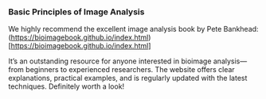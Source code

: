 ### Basic Principles of Image Analysis
We highly recommend the excellent image analysis book by Pete Bankhead:
(https://bioimagebook.github.io/index.html)[https://bioimagebook.github.io/index.html]

It’s an outstanding resource for anyone interested in bioimage analysis—from beginners to experienced researchers. The website offers clear explanations, practical examples, and is regularly updated with the latest techniques. Definitely worth a look!

